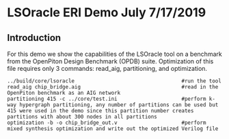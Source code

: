 # LSOracle ERI Demo July 7/17/2019

## Introduction

For this demo we show the capabilities of the LSOracle tool on a benchmark from the OpenPiton Design Benchmark (OPDB) suite. Optimization of this file requires only 3 commands: read_aig, partitioning, and optimization.

```{r, engine='bash', count_lines}
../build/core/lsoracle                                   #run the tool
read_aig chip_bridge.aig                                 #read in the OpenPiton benchmark as an AIG network 
partitioning 415 -c ../core/test.ini                     #perform k-way hypergraph partitioning, any number of partitions can be used but 415 were used in the demo since this partition number creates partitions with about 300 nodes in all partitions
optimization -b -o chip_bridge_out.v                     #perform mixed synthesis optimization and write out the optimized Verilog file
```
